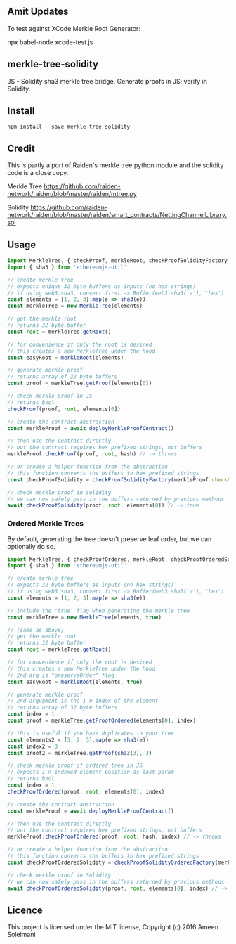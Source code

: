 ## Amit Updates

To test against XCode Merkle Root Generator:

npx babel-node xcode-test.js

## merkle-tree-solidity

JS - Solidity sha3 merkle tree bridge. Generate proofs in JS; verify in Solidity.

## Install

```
npm install --save merkle-tree-solidity
```

## Credit

This is partly a port of Raiden's merkle tree python module and the solidity code is
a close copy.

Merkle Tree
https://github.com/raiden-network/raiden/blob/master/raiden/mtree.py

Solidity
https://github.com/raiden-network/raiden/blob/master/raiden/smart_contracts/NettingChannelLibrary.sol

## Usage


```js
import MerkleTree, { checkProof, merkleRoot, checkProofSolidityFactory } from 'merkle-tree-solidity'
import { sha3 } from 'ethereumjs-util'

// create merkle tree
// expects unique 32 byte buffers as inputs (no hex strings)
// if using web3.sha3, convert first -> Buffer(web3.sha3('a'), 'hex')
const elements = [1, 2, 3].map(e => sha3(e))
const merkleTree = new MerkleTree(elements)

// get the merkle root
// returns 32 byte buffer
const root = merkleTree.getRoot()

// for convenience if only the root is desired
// this creates a new MerkleTree under the hood
const easyRoot = merkleRoot(elements)

// generate merkle proof
// returns array of 32 byte buffers
const proof = merkleTree.getProof(elements[0])

// check merkle proof in JS
// returns bool
checkProof(proof, root, elements[0])

// create the contract abstraction
const merkleProof = await deployMerkleProofContract()

// then use the contract directly
// but the contract requires hex prefixed strings, not buffers
merkleProof.checkProof(proof, root, hash) // -> throws

// or create a helper function from the abstraction
// this function converts the buffers to hex prefixed strings
const checkProofSolidity = checkProofSolidityFactory(merkleProof.checkProof)

// check merkle proof in Solidity
// we can now safely pass in the buffers returned by previous methods
await checkProofSolidity(proof, root, elements[0]) // -> true
```

### Ordered Merkle Trees

By default, generating the tree doesn't preserve leaf order, but we can
optionally do so.

```js
import MerkleTree, { checkProofOrdered, merkleRoot, checkProofOrderedSolidityFactory } from 'merkle-tree-solidity'
import { sha3 } from 'ethereumjs-util'

// create merkle tree
// expects 32 byte buffers as inputs (no hex strings)
// if using web3.sha3, convert first -> Buffer(web3.sha3('a'), 'hex')
const elements = [1, 2, 3].map(e => sha3(e))

// include the 'true' flag when generating the merkle tree
const merkleTree = new MerkleTree(elements, true)

// [same as above]
// get the merkle root
// returns 32 byte buffer
const root = merkleTree.getRoot()

// for convenience if only the root is desired
// this creates a new MerkleTree under the hood
// 2nd arg is "preserveOrder" flag
const easyRoot = merkleRoot(elements, true)

// generate merkle proof
// 2nd argugment is the 1-n index of the element
// returns array of 32 byte buffers
const index = 1
const proof = merkleTree.getProofOrdered(elements[0], index)

// this is useful if you have duplicates in your tree
const elements2 = [3, 2, 3].map(e => sha3(e))
const index2 = 3
const proof2 = merkleTree.getProof(sha3(3), 3)

// check merkle proof of ordered tree in JS
// expects 1-n indexed element position as last param
// returns bool
const index = 1
checkProofOrdered(proof, root, elements[0], index)

// create the contract abstraction
const merkleProof = await deployMerkleProofContract()

// then use the contract directly
// but the contract requires hex prefixed strings, not buffers
merkleProof.checkProofOrdered(proof, root, hash, index) // -> throws

// or create a helper function from the abstraction
// this function converts the buffers to hex prefixed strings
const checkProofOrderedSolidity = checkProofSolidityOrderedFactory(merkleProof.checkProofOrdered)

// check merkle proof in Solidity
// we can now safely pass in the buffers returned by previous methods
await checkProofOrderedSolidity(proof, root, elements[0], index) // -> true
```

## Licence

This project is licensed under the MIT license, Copyright (c) 2016 Ameen Soleimani
